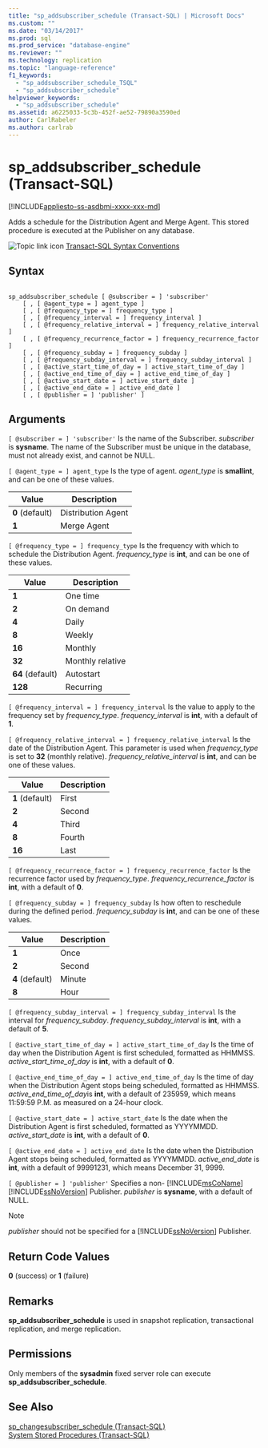 ```yaml
---
title: "sp_addsubscriber_schedule (Transact-SQL) | Microsoft Docs"
ms.custom: ""
ms.date: "03/14/2017"
ms.prod: sql
ms.prod_service: "database-engine"
ms.reviewer: ""
ms.technology: replication
ms.topic: "language-reference"
f1_keywords: 
  - "sp_addsubscriber_schedule_TSQL"
  - "sp_addsubscriber_schedule"
helpviewer_keywords: 
  - "sp_addsubscriber_schedule"
ms.assetid: a6225033-5c3b-452f-ae52-79890a3590ed
author: CarlRabeler
ms.author: carlrab
---
```

# sp_addsubscriber_schedule (Transact-SQL)
[!INCLUDE[appliesto-ss-asdbmi-xxxx-xxx-md](../../includes/appliesto-ss-asdbmi-xxxx-xxx-md.md)]

  Adds a schedule for the Distribution Agent and Merge Agent. This stored procedure is executed at the Publisher on any database.  
  
 ![Topic link icon](../../database-engine/configure-windows/media/topic-link.gif "Topic link icon") [Transact-SQL Syntax Conventions](../../t-sql/language-elements/transact-sql-syntax-conventions-transact-sql.md)  
  
## Syntax  
  
```  
  
sp_addsubscriber_schedule [ @subscriber = ] 'subscriber'  
    [ , [ @agent_type = ] agent_type ]  
    [ , [ @frequency_type = ] frequency_type ]  
    [ , [ @frequency_interval = ] frequency_interval ]  
    [ , [ @frequency_relative_interval = ] frequency_relative_interval ]  
    [ , [ @frequency_recurrence_factor = ] frequency_recurrence_factor ]  
    [ , [ @frequency_subday = ] frequency_subday ]  
    [ , [ @frequency_subday_interval = ] frequency_subday_interval ]  
    [ , [ @active_start_time_of_day = ] active_start_time_of_day ]  
    [ , [ @active_end_time_of_day = ] active_end_time_of_day ]  
    [ , [ @active_start_date = ] active_start_date ]  
    [ , [ @active_end_date = ] active_end_date ]  
    [ , [ @publisher = ] 'publisher' ]  
```  
  
## Arguments  
`[ @subscriber = ] 'subscriber'`
 Is the name of the Subscriber. *subscriber* is **sysname**. The name of the Subscriber must be unique in the database, must not already exist, and cannot be NULL.  
  
`[ @agent_type = ] agent_type`
 Is the type of agent. *agent_type* is **smallint**, and can be one of these values.  
  
|Value|Description|  
|-----------|-----------------|  
|**0** (default)|Distribution Agent|  
|**1**|Merge Agent|  
  
`[ @frequency_type = ] frequency_type`
 Is the frequency with which to schedule the Distribution Agent. *frequency_type* is **int**, and can be one of these values.  
  
|Value|Description|  
|-----------|-----------------|  
|**1**|One time|  
|**2**|On demand|  
|**4**|Daily|  
|**8**|Weekly|  
|**16**|Monthly|  
|**32**|Monthly relative|  
|**64** (default)|Autostart|  
|**128**|Recurring|  
  
`[ @frequency_interval = ] frequency_interval`
 Is the value to apply to the frequency set by *frequency_type*. *frequency_interval* is **int**, with a default of **1**.  
  
`[ @frequency_relative_interval = ] frequency_relative_interval`
 Is the date of the Distribution Agent. This parameter is used when *frequency_type* is set to **32** (monthly relative). *frequency_relative_interval* is **int**, and can be one of these values.  
  
|Value|Description|  
|-----------|-----------------|  
|**1** (default)|First|  
|**2**|Second|  
|**4**|Third|  
|**8**|Fourth|  
|**16**|Last|  
  
`[ @frequency_recurrence_factor = ] frequency_recurrence_factor`
 Is the recurrence factor used by *frequency_type*. *frequency_recurrence_factor* is **int**, with a default of **0**.  
  
`[ @frequency_subday = ] frequency_subday`
 Is how often to reschedule during the defined period. *frequency_subday* is **int**, and can be one of these values.  
  
|Value|Description|  
|-----------|-----------------|  
|**1**|Once|  
|**2**|Second|  
|**4** (default)|Minute|  
|**8**|Hour|  
  
`[ @frequency_subday_interval = ] frequency_subday_interval`
 Is the interval for *frequency_subday*. *frequency_subday_interval* is **int**, with a default of **5**.  
  
`[ @active_start_time_of_day = ] active_start_time_of_day`
 Is the time of day when the Distribution Agent is first scheduled, formatted as HHMMSS. *active_start_time_of_day* is **int**, with a default of **0**.  
  
`[ @active_end_time_of_day = ] active_end_time_of_day`
 Is the time of day when the Distribution Agent stops being scheduled, formatted as HHMMSS. *active_end_time_of_day*is **int**, with a default of 235959, which means 11:59:59 P.M. as measured on a 24-hour clock.  
  
`[ @active_start_date = ] active_start_date`
 Is the date when the Distribution Agent is first scheduled, formatted as YYYYMMDD. *active_start_date* is **int**, with a default of **0**.  
  
`[ @active_end_date = ] active_end_date`
 Is the date when the Distribution Agent stops being scheduled, formatted as YYYYMMDD. *active_end_date* is **int**, with a default of 99991231, which means December 31, 9999.  
  
`[ @publisher = ] 'publisher'`
 Specifies a non- [!INCLUDE[msCoName](../../includes/msconame-md.md)] [!INCLUDE[ssNoVersion](../../includes/ssnoversion-md.md)] Publisher. *publisher* is **sysname**, with a default of NULL.  
  
> [!NOTE]  
>  *publisher* should not be specified for a [!INCLUDE[ssNoVersion](../../includes/ssnoversion-md.md)] Publisher.  
  
## Return Code Values  
 **0** (success) or **1** (failure)  
  
## Remarks  
 **sp_addsubscriber_schedule** is used in snapshot replication, transactional replication, and merge replication.  
  
## Permissions  
 Only members of the **sysadmin** fixed server role can execute **sp_addsubscriber_schedule**.  
  
## See Also  
 [sp_changesubscriber_schedule &#40;Transact-SQL&#41;](../../relational-databases/system-stored-procedures/sp-changesubscriber-schedule-transact-sql.md)   
 [System Stored Procedures &#40;Transact-SQL&#41;](../../relational-databases/system-stored-procedures/system-stored-procedures-transact-sql.md)  
  
  
